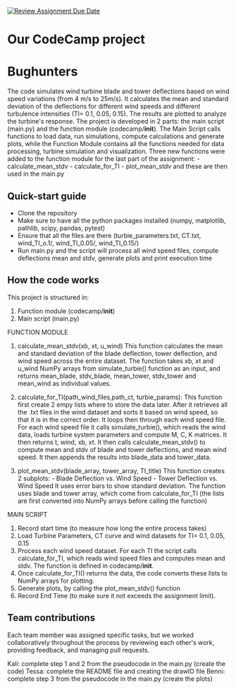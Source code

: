 [![Review Assignment Due Date](https://classroom.github.com/assets/deadline-readme-button-22041afd0340ce965d47ae6ef1cefeee28c7c493a6346c4f15d667ab976d596c.svg)](https://classroom.github.com/a/NbRStOuB)
# Our CodeCamp project
# Bughunters 

The code simulates wind turbine blade and tower deflections based on wind speed variations (from 4 m/s to 25m/s). It calculates the mean and standard deviation of the deflections for different wind speeds and different turbulence intensities (TI= 0.1, 0.05, 0.15). The results are plotted to analyze the turbine's response.
The project is developed in 2 parts: the main script (main.py) and the function module (codecamp/__init__). The Main Script calls functions to load data, run simulations, compute calculations and generate plots, while the Function Module contains all the functions needed for data processing, turbine simulation and visualization. Three new functions were added to the function module for the last part of the assignment:
    - calculate_mean_stdv
    - calculate_for_TI
    -  plot_mean_stdv
and these are then used in the main.py


## Quick-start guide
- Clone the repository
- Make sure to have all the python packages installed (numpy, matplotlib, pathlib, scipy, pandas, pytest) 
- Ensure that all the files are there (turbie_parameters.txt, CT.txt, wind_TI_o.1/, wind_TI_0.05/, wind_TI_0.15/)
- Run main.py and the script will process all wind speed files, compute deflections mean and stdv, generate plots and print execution time

## How the code works
 This project is structured in: 
 1) Function module (codecamp/__init__)
 2) Main script (main.py)

FUNCTION MODULE

   1. calculate_mean_stdv(xb, xt, u_wind)
   This function calculates the mean and standard deviation of the blade deflection, tower deflection, and wind speed across the entire dataset. The function takes xb, xt and u_wind NumPy arrays from simulate_turbie() function as an input, and returns mean_blade, stdv_blade, mean_tower, stdv_tower and mean_wind as individual values.

   2. calculate_for_TI(path_wind_files,path_ct, turbie_params):
   This function first create 2 empy lists where to store the data later. After it retrieves all the .txt files in the wind dataset and sorts it based on wind speed, so that it is in the correct order. It loops then through each wind speed file. For each wind speed file it calls simulate_turbie(), which reads the wind data, loads turbine system parameters and compute M, C, K matrices. It then returns t, wind, xb, xt. It then calls calculate_mean_stdv() to compute mean and stdv of blade and tower deflections, and mean wind speed. It then appends the results into blade_data and tower_data.

   3. plot_mean_stdv(blade_array, tower_array, TI_title)
   This function creates 2 subplots:
     - Blade Deflection vs. Wind Speed
     - Tower Deflection vs. Wind Speed
   It uses error bars to show standard deviation. The function uses blade and tower array, which come from calculate_for_TI (the lists are first converted into NumPy arrays before calling the function)


MAIN SCRIPT

   1. Record start time (to measure how long the entire process takes)
   2. Load Turbine Parameters, CT curve and wind datasets for TI= 0.1, 0.05, 0.15
   3. Process each wind speed dataset. For each TI the script calls calculate_for_TI, which reads wind speed files and computes mean and stdv. The function is defined in codecamp/__init__.
   4. Once calculate_for_TI() returns the data, the code converts these lists to NumPy arrays for plotting.
   5. Generate plots, by calling the plot_mean_stdv() function 
   6. Record End Time (to make sure it not exceeds the assignment limit).


## Team contributions

Each team member was assigned specific tasks, but we worked collaboratively throughout the process by reviewing each other's work, providing feedback, and managing pull requests.

Kali: complete step 1 and 2 from the pseudocode in the main.py (create the code)
Tessa: complete the README file and creating the drawIO file 
Benni: complete step 3 from the pseudocode in the main.py (create the plots)

